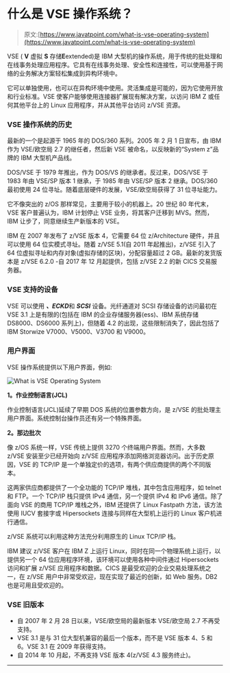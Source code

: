 # 什么是 VSE 操作系统？

> 原文:[https://www.javatpoint.com/what-is-vse-operating-system](https://www.javatpoint.com/what-is-vse-operating-system)

VSE ( **V** 虚拟 **S** 存储**E**extended)是 IBM 大型机的操作系统，用于传统的批处理和在线事务处理应用程序。它具有在线事务处理、安全性和连接性，可以使用基于网络的业务解决方案轻松集成到异构环境中。

它可以单独使用，也可以在异构环境中使用。灵活集成是可能的，因为它使用开放和行业标准。VSE 使客户能够使用连接器扩展现有解决方案，以访问 IBM Z 或任何其他平台上的 Linux 应用程序，并从其他平台访问 z/VSE 资源。

### VSE 操作系统的历史

最新的一个是起源于 1965 年的 DOS/360 系列。2005 年 2 月 1 日宣布，由 IBM 作为 VSE/欧空局 2.7 的继任者，然后新 VSE 被命名，以反映新的“System z”品牌的 IBM 大型机产品线。

DOS/VSE 于 1979 年推出，作为 DOS/VS 的继承者。反过来，DOS/VSE 于 1983 年由 VSE/SP 版本 1 继承，于 1985 年由 VSE/SP 版本 2 继承。DOS/360 最初使用 24 位寻址。随着底层硬件的发展，VSE/欧空局获得了 31 位寻址能力。

它不像突出的 z/OS 那样常见，主要用于较小的机器上。20 世纪 80 年代末，VSE 客户普遍认为，IBM 计划停止 VSE 业务，将其客户迁移到 MVS。然而，IBM 让步了，同意继续生产新版本的 VSE。

IBM 在 2007 年发布了 z/VSE 版本 4，它需要 64 位 z/Architecture 硬件，并且可以使用 64 位实模式寻址。随着 z/VSE 5.1(自 2011 年起推出)，z/VSE 引入了 64 位虚拟寻址和内存对象(虚拟存储的区块)，分配容量超过 2 GB。最新的发货版本是 z/VSE 6.2.0 -自 2017 年 12 月起提供，包括 z/VSE 2.2 的新 CICS 交易服务器。

### VSE 支持的设备

VSE 可以使用 ***、ECKD***和 ***SCSI*** 设备。光纤通道对 SCSI 存储设备的访问最初在 VSE 3.1 上是有限的(包括在 IBM 的企业存储服务器(ess)、IBM 系统存储 DS8000、DS6000 系列上)，但随着 4.2 的出现，这些限制消失了，因此包括了 IBM Storwize V7000、V5000、V3700 和 V9000。

### 用户界面

VSE 操作系统提供以下用户界面，例如:

![What is VSE Operating System](../Images/487b80cda308e55e37edc0aed8ddd027.png)

**1。作业控制语言(JCL)**

作业控制语言(JCL)延续了早期 DOS 系统的位置参数方向，是 z/VSE 的批处理主用户界面。系统控制台操作员还有另一个特殊界面。

**2。那边批次**

像 z/OS 系统一样，VSE 传统上提供 3270 个终端用户界面。然而，大多数 z/VSE 安装至少已经开始向 z/VSE 应用程序添加网络浏览器访问。出于历史原因，VSE 的 TCP/IP 是一个单独定价的选项，有两个供应商提供的两个不同版本。

这两家供应商都提供了一个全功能的 TCP/IP 堆栈，其中包含应用程序，如 telnet 和 FTP。一个 TCP/IP 栈只提供 IPv4 通信，另一个提供 IPv4 和 IPv6 通信。除了面向 VSE 的商用 TCP/IP 堆栈之外，IBM 还提供了 Linux Fastpath 方法，该方法使用 IUCV 套接字或 Hipersockets 连接与同样在大型机上运行的 Linux 客户机进行通信。

z/VSE 系统可以利用这种方法充分利用原生的 Linux TCP/IP 栈。

IBM 建议 z/VSE 客户在 IBM Z 上运行 Linux，同时在同一个物理系统上运行，以提供另一个 64 位应用程序环境，该环境可以使用各种中间件通过 Hipersockets 访问和扩展 z/VSE 应用程序和数据。CICS 是最受欢迎的企业交易处理系统之一，在 z/VSE 用户中非常受欢迎，现在实现了最近的创新，如 Web 服务。DB2 也是可用且受欢迎的。

### VSE 旧版本

*   自 2007 年 2 月 28 日以来，VSE/欧空局的最新版本 VSE/欧空局 2.7 不再受支持。
*   VSE 3.1 是与 31 位大型机兼容的最后一个版本，而不是 VSE 版本 4、5 和 6。VSE 3.1 在 2009 年获得支持。
*   自 2014 年 10 月起，不再支持 VSE 版本 4(z/VSE 4.3 服务终止)。

* * *